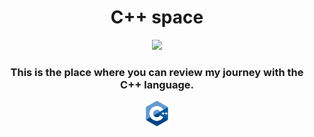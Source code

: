 <h1 align="center">C++ space</h1>

<p align="center">
  <img src="https://scontent-fra3-1.xx.fbcdn.net/v/t1.15752-9/339402772_245620511363272_8398698490833860028_n.png?_nc_cat=103&ccb=1-7&_nc_sid=ae9488&_nc_ohc=QTsYXmcxD8MAX9EE6qA&_nc_ht=scontent-fra3-1.xx&oh=03_AdTPcmOUH4p1pbOoQfkyI1LamDogZo0iKafSLnAxuwlgaA&oe=645A7334" width="65%" style="max-width: 480px;" frameBorder="0" class="giphy-embed" allowFullScreen></img>
</p>

<h3 align="center">This is the place where you can review my journey with the C++ language.</h3>

<p align="center"> <a target="_blank" rel="noreferrer"> <img src="https://raw.githubusercontent.com/devicons/devicon/master/icons/cplusplus/cplusplus-original.svg" alt="cplusplus" width="40" height="40"/> </a> </p>
